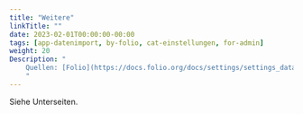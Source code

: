 ```yaml
---
title: "Weitere"
linkTitle: ""
date: 2023-02-01T00:00:00-00:00
tags: [app-datenimport, by-folio, cat-einstellungen, for-admin]
weight: 20
Description: "
    Quellen: [Folio](https://docs.folio.org/docs/settings/settings_data_import/) & [GBV](https://info.gbv.de/display/FOLIOGBVEXTERN/Einstellungen+(Datenimport):+Weitere)
    "
---
```


Siehe Unterseiten.
